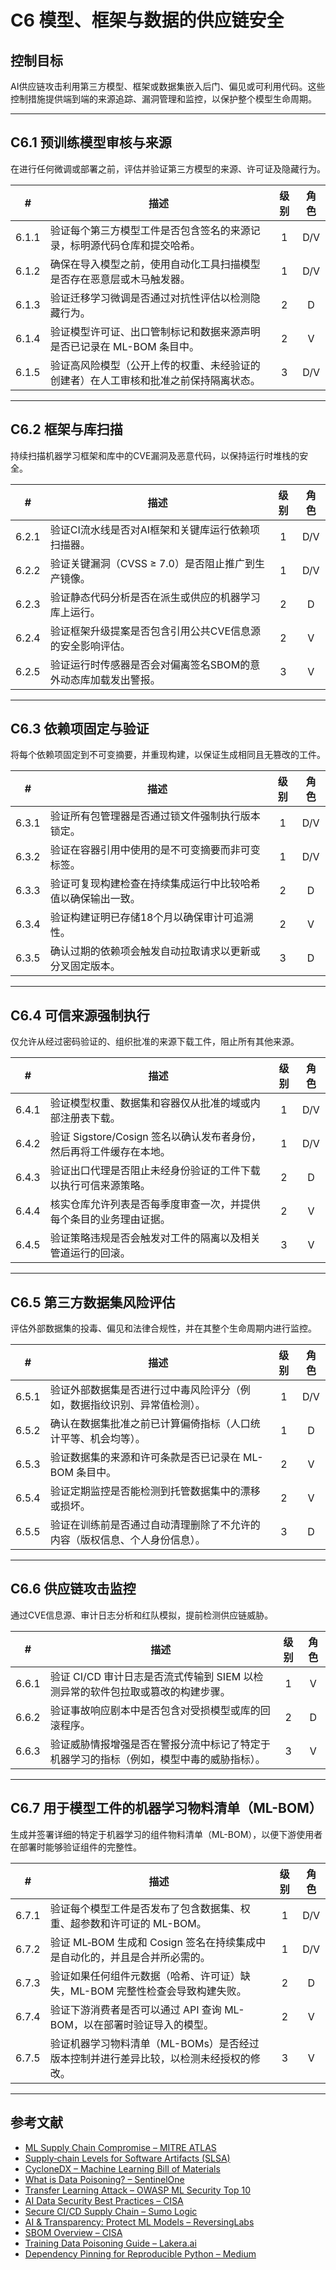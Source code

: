 # C6 模型、框架与数据的供应链安全

## 控制目标

AI供应链攻击利用第三方模型、框架或数据集嵌入后门、偏见或可利用代码。这些控制措施提供端到端的来源追踪、漏洞管理和监控，以保护整个模型生命周期。

---

## C6.1 预训练模型审核与来源

在进行任何微调或部署之前，评估并验证第三方模型的来源、许可证及隐藏行为。

|   #   | 描述                                         | 级别  | 角色  |
| :---: | ------------------------------------------ | :-: | :-: |
| 6.1.1 | 验证每个第三方模型工件是否包含签名的来源记录，标明源代码仓库和提交哈希。       |  1  | D/V |
| 6.1.2 | 确保在导入模型之前，使用自动化工具扫描模型是否存在恶意层或木马触发器。        |  1  | D/V |
| 6.1.3 | 验证迁移学习微调是否通过对抗性评估以检测隐藏行为。                  |  2  |  D  |
| 6.1.4 | 验证模型许可证、出口管制标记和数据来源声明是否已记录在 ML-BOM 条目中。    |  2  |  V  |
| 6.1.5 | 验证高风险模型（公开上传的权重、未经验证的创建者）在人工审核和批准之前保持隔离状态。 |  3  | D/V |

---

## C6.2 框架与库扫描

持续扫描机器学习框架和库中的CVE漏洞及恶意代码，以保持运行时堆栈的安全。

|   #   | 描述                                | 级别  | 角色  |
| :---: | --------------------------------- | :-: | :-: |
| 6.2.1 | 验证CI流水线是否对AI框架和关键库运行依赖项扫描器。       |  1  | D/V |
| 6.2.2 | 验证关键漏洞（CVSS ≥ 7.0）是否阻止推广到生产镜像。    |  1  | D/V |
| 6.2.3 | 验证静态代码分析是否在派生或供应的机器学习库上运行。        |  2  |  D  |
| 6.2.4 | 验证框架升级提案是否包含引用公共CVE信息源的安全影响评估。    |  2  |  V  |
| 6.2.5 | 验证运行时传感器是否会对偏离签名SBOM的意外动态库加载发出警报。 |  3  |  V  |

---

## C6.3 依赖项固定与验证

将每个依赖项固定到不可变摘要，并重现构建，以保证生成相同且无篡改的工件。

|   #   | 描述                             | 级别  | 角色  |
| :---: | ------------------------------ | :-: | :-: |
| 6.3.1 | 验证所有包管理器是否通过锁文件强制执行版本锁定。       |  1  | D/V |
| 6.3.2 | 验证在容器引用中使用的是不可变摘要而非可变标签。       |  1  | D/V |
| 6.3.3 | 验证可复现构建检查在持续集成运行中比较哈希值以确保输出一致。 |  2  |  D  |
| 6.3.4 | 验证构建证明已存储18个月以确保审计可追溯性。        |  2  |  V  |
| 6.3.5 | 确认过期的依赖项会触发自动拉取请求以更新或分叉固定版本。   |  3  |  D  |

---

## C6.4 可信来源强制执行

仅允许从经过密码验证的、组织批准的来源下载工件，阻止所有其他来源。

|   #   | 描述                                         | 级别  | 角色  |
| :---: | ------------------------------------------ | :-: | :-: |
| 6.4.1 | 验证模型权重、数据集和容器仅从批准的域或内部注册表下载。               |  1  | D/V |
| 6.4.2 | 验证 Sigstore/Cosign 签名以确认发布者身份，然后再将工件缓存在本地。 |  1  | D/V |
| 6.4.3 | 验证出口代理是否阻止未经身份验证的工件下载以执行可信来源策略。            |  2  |  D  |
| 6.4.4 | 核实仓库允许列表是否每季度审查一次，并提供每个条目的业务理由证据。          |  2  |  V  |
| 6.4.5 | 验证策略违规是否会触发对工件的隔离以及相关管道运行的回滚。              |  3  |  V  |

---

## C6.5 第三方数据集风险评估

评估外部数据集的投毒、偏见和法律合规性，并在其整个生命周期内进行监控。

|   #   | 描述                                    | 级别  | 角色  |
| :---: | ------------------------------------- | :-: | :-: |
| 6.5.1 | 验证外部数据集是否进行过中毒风险评分（例如，数据指纹识别、异常值检测）。  |  1  | D/V |
| 6.5.2 | 确认在数据集批准之前已计算偏倚指标（人口统计平等、机会均等）。       |  1  |  D  |
| 6.5.3 | 验证数据集的来源和许可条款是否已记录在 ML-BOM 条目中。       |  2  |  V  |
| 6.5.4 | 验证定期监控是否能检测到托管数据集中的漂移或损坏。             |  2  |  V  |
| 6.5.5 | 验证在训练前是否通过自动清理删除了不允许的内容（版权信息、个人身份信息）。 |  3  |  D  |

---

## C6.6 供应链攻击监控

通过CVE信息源、审计日志分析和红队模拟，提前检测供应链威胁。

|   #   | 描述                                             | 级别  | 角色  |
| :---: | ---------------------------------------------- | :-: | :-: |
| 6.6.1 | 验证 CI/CD 审计日志是否流式传输到 SIEM 以检测异常的软件包拉取或篡改的构建步骤。 |  1  |  V  |
| 6.6.2 | 验证事故响应剧本中是否包含对受损模型或库的回滚程序。                     |  2  |  D  |
| 6.6.3 | 验证威胁情报增强是否在警报分流中标记了特定于机器学习的指标（例如，模型中毒的威胁指标）。   |  3  |  V  |

---

## C6.7 用于模型工件的机器学习物料清单（ML-BOM）

生成并签署详细的特定于机器学习的组件物料清单（ML-BOM），以便下游使用者在部署时能够验证组件的完整性。

|   #   | 描述                                             | 级别  | 角色  |
| :---: | ---------------------------------------------- | :-: | :-: |
| 6.7.1 | 验证每个模型工件是否发布了包含数据集、权重、超参数和许可证的 ML-BOM。         |  1  | D/V |
| 6.7.2 | 验证 ML‑BOM 生成和 Cosign 签名在持续集成中是自动化的，并且是合并所必需的。  |  1  | D/V |
| 6.7.3 | 验证如果任何组件元数据（哈希、许可证）缺失，ML-BOM 完整性检查会导致构建失败。     |  2  |  D  |
| 6.7.4 | 验证下游消费者是否可以通过 API 查询 ML-BOM，以在部署时验证导入的模型。      |  2  |  V  |
| 6.7.5 | 验证机器学习物料清单（ML-BOMs）是否经过版本控制并进行差异比较，以检测未经授权的修改。 |  3  |  V  |

---

## 参考文献

* [ML Supply Chain Compromise – MITRE ATLAS](https://misp-galaxy.org/mitre-atlas-attack-pattern/)
* [Supply‑chain Levels for Software Artifacts (SLSA)](https://slsa.dev/)
* [CycloneDX – Machine Learning Bill of Materials](https://cyclonedx.org/capabilities/mlbom/)
* [What is Data Poisoning? – SentinelOne](https://www.sentinelone.com/cybersecurity-101/cybersecurity/data-poisoning/)
* [Transfer Learning Attack – OWASP ML Security Top 10](https://owasp.org/www-project-machine-learning-security-top-10/docs/ML07_2023-Transfer_Learning_Attack)
* [AI Data Security Best Practices – CISA](https://www.cisa.gov/news-events/cybersecurity-advisories/aa25-142a)
* [Secure CI/CD Supply Chain – Sumo Logic](https://www.sumologic.com/blog/secure-azure-devops-github-supply-chain-attacks)
* [AI & Transparency: Protect ML Models – ReversingLabs](https://www.reversinglabs.com/blog/ai-and-transparency-how-ml-model-creators-can-protect-against-supply-chain-attacks)
* [SBOM Overview – CISA](https://www.cisa.gov/sbom)
* [Training Data Poisoning Guide – Lakera.ai](https://www.lakera.ai/blog/training-data-poisoning)
* [Dependency Pinning for Reproducible Python – Medium](https://medium.com/data-science-collective/guarantee-a-locked-reproducible-environment-with-every-python-run-c0e2bf19fb53)


